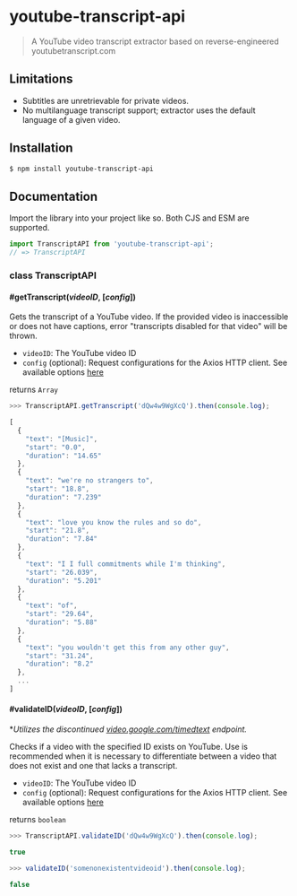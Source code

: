 # youtube-transcript-api
> A YouTube video transcript extractor based on reverse-engineered youtubetranscript.com

## Limitations
- Subtitles are unretrievable for private videos.
- No multilanguage transcript support; extractor uses the default language of a given video.

## Installation
```sh
$ npm install youtube-transcript-api
```

## Documentation
Import the library into your project like so. Both CJS and ESM are supported.
```js
import TranscriptAPI from 'youtube-transcript-api';
// => TranscriptAPI
```

### class TranscriptAPI

#### #getTranscript(*videoID*, [*config*])
Gets the transcript of a YouTube video. If the provided video is inaccessible or does not have captions, error "transcripts disabled for that video" will be thrown.

- `videoID`: The YouTube video ID
- `config` (optional): Request configurations for the Axios HTTP client. See available options [here](https://axios-http.com/docs/req_config)

returns `Array`

```js
>>> TranscriptAPI.getTranscript('dQw4w9WgXcQ').then(console.log);

[
  {
    "text": "[Music]",
    "start": "0.0",
    "duration": "14.65"
  },
  {
    "text": "we're no strangers to",
    "start": "18.8",
    "duration": "7.239"
  },
  {
    "text": "love you know the rules and so do",
    "start": "21.8",
    "duration": "7.84"
  },
  {
    "text": "I I full commitments while I'm thinking",
    "start": "26.039",
    "duration": "5.201"
  },
  {
    "text": "of",
    "start": "29.64",
    "duration": "5.88"
  },
  {
    "text": "you wouldn't get this from any other guy",
    "start": "31.24",
    "duration": "8.2"
  },
  ...
]
```

#### #validateID(*videoID*, [*config*])
**Utilizes the discontinued [video.google.com/timedtext](https://video.google.com/timedtext?lang=en-US&v=dQw4w9WgXcQ&fmt=vtt) endpoint.*

Checks if a video with the specified ID exists on YouTube. Use is recommended when it is necessary to differentiate between a video that does not exist and one that lacks a transcript.
- `videoID`: The YouTube video ID
- `config` (optional): Request configurations for the Axios HTTP client. See available options [here](https://axios-http.com/docs/req_config)

returns `boolean`

```js
>>> TranscriptAPI.validateID('dQw4w9WgXcQ').then(console.log);

true
```
```js
>>> validateID('somenonexistentvideoid').then(console.log);

false
```

